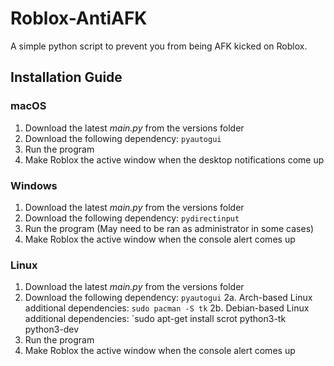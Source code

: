 # Roblox-AntiAFK
A simple python script to prevent you from being AFK kicked on Roblox.


## Installation Guide
### macOS
1. Download the latest *main.py* from the versions folder
2. Download the following dependency: `pyautogui`
3. Run the program
4. Make Roblox the active window when the desktop notifications come up

### Windows
1. Download the latest *main.py* from the versions folder
2. Download the following dependency: `pydirectinput`
3. Run the program (May need to be ran as administrator in some cases)
4. Make Roblox the active window when the console alert comes up

### Linux
1. Download the latest *main.py* from the versions folder
2. Download the following dependency: `pyautogui`
  2a. Arch-based Linux additional dependencies: `sudo pacman -S tk`
  2b. Debian-based Linux additional dependencies: `sudo apt-get install scrot python3-tk python3-dev
3. Run the program
4. Make Roblox the active window when the console alert comes up
